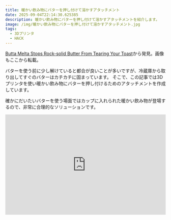 ```yaml
---
title: 暖かい飲み物にバターを押し付けて溶かすアタッチメント
date: 2025-09-04T22:14:30.625385
description: 暖かい飲み物にバターを押し付けて溶かすアタッチメントを紹介します。
image: /img/暖かい飲み物にバターを押し付けて溶かすアタッチメント.jpg
tags:
  - 3Dプリンタ
  - HACK
---
```

[Butta Melta Stops Rock-solid Butter From Tearing Your Toast](https://hackaday.com/2025/08/25/butta-melta-stops-rock-solid-butter-from-tearing-your-toast/)から発見。画像もここから転載。

バターを使う前に少し解けていると都合が良いことが多いですが、冷蔵庫から取り出してすぐのバターはカチカチに固まっています。
そこで、この記事では3Dプリンタを使い暖かい飲み物にバターを押し付けるためのアタッチメントを作成しています。

確かにだいたいバターを使う場面ではカップに入れられた暖かい飲み物が登場するので、非常に合理的なソリューションです。


<iframe width="100%" height="315" src="https://www.youtube.com/embed/hc3DUhguNoI" title="YouTube video player" frameborder="0" allow="accelerometer; autoplay; clipboard-write; encrypted-media; gyroscope; picture-in-picture" allowfullscreen></iframe>



